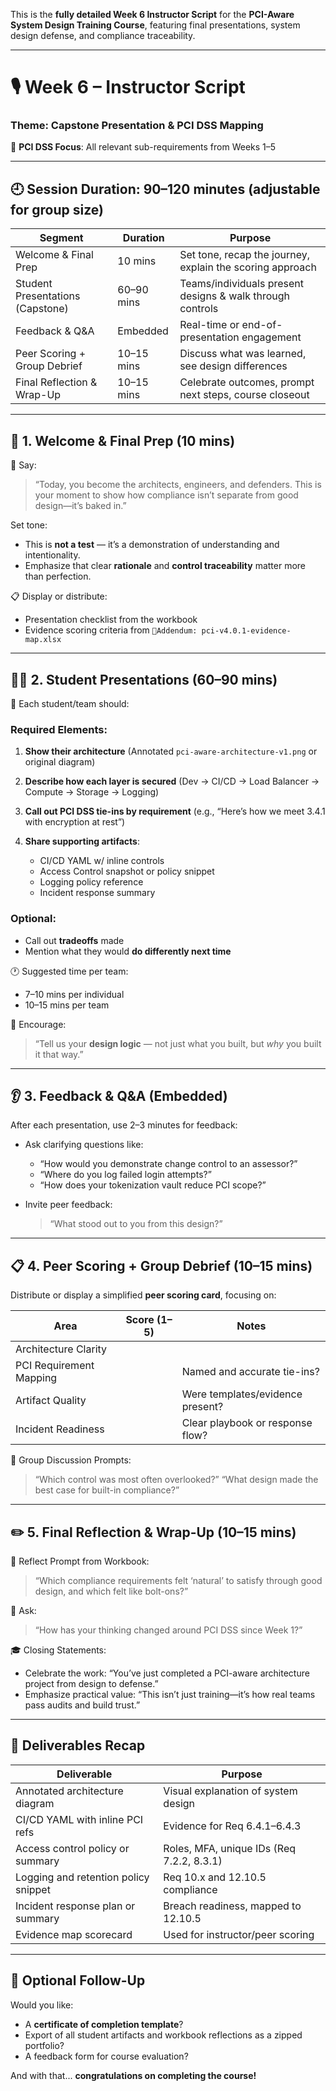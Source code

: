 This is the **fully detailed Week 6 Instructor Script** for the **PCI-Aware System Design Training Course**, featuring final presentations, system design defense, and compliance traceability.

---

# 🎙️ **Week 6 – Instructor Script**

### Theme: Capstone Presentation & PCI DSS Mapping

📌 **PCI DSS Focus**: All relevant sub-requirements from Weeks 1–5

---

## 🕘 **Session Duration**: 90–120 minutes (adjustable for group size)

| Segment                          | Duration   | Purpose                                                   |
| -------------------------------- | ---------- | --------------------------------------------------------- |
| Welcome & Final Prep             | 10 mins    | Set tone, recap the journey, explain the scoring approach |
| Student Presentations (Capstone) | 60–90 mins | Teams/individuals present designs & walk through controls |
| Feedback & Q\&A                  | Embedded   | Real-time or end-of-presentation engagement               |
| Peer Scoring + Group Debrief     | 10–15 mins | Discuss what was learned, see design differences          |
| Final Reflection & Wrap-Up       | 10–15 mins | Celebrate outcomes, prompt next steps, course closeout    |

---

## 🎤 **1. Welcome & Final Prep (10 mins)**

🎤 Say:

> “Today, you become the architects, engineers, and defenders. This is your moment to show how compliance isn’t separate from good design—it’s baked in.”

Set tone:

* This is **not a test** — it’s a demonstration of understanding and intentionality.
* Emphasize that clear **rationale** and **control traceability** matter more than perfection.

📋 Display or distribute:

* Presentation checklist from the workbook
* Evidence scoring criteria from `📁Addendum: pci-v4.0.1-evidence-map.xlsx`

---

## 🧑‍🏫 **2. Student Presentations (60–90 mins)**

🎯 Each student/team should:

### Required Elements:

1. **Show their architecture**
   (Annotated `pci-aware-architecture-v1.png` or original diagram)

2. **Describe how each layer is secured**
   (Dev → CI/CD → Load Balancer → Compute → Storage → Logging)

3. **Call out PCI DSS tie-ins by requirement**
   (e.g., “Here’s how we meet 3.4.1 with encryption at rest”)

4. **Share supporting artifacts**:

   * CI/CD YAML w/ inline controls
   * Access Control snapshot or policy snippet
   * Logging policy reference
   * Incident response summary

### Optional:

* Call out **tradeoffs** made
* Mention what they would **do differently next time**

🕐 Suggested time per team:

* 7–10 mins per individual
* 10–15 mins per team

📢 Encourage:

> “Tell us your **design logic** — not just what you built, but *why* you built it that way.”

---

## 👂 **3. Feedback & Q\&A (Embedded)**

After each presentation, use 2–3 minutes for feedback:

* Ask clarifying questions like:

  * “How would you demonstrate change control to an assessor?”
  * “Where do you log failed login attempts?”
  * “How does your tokenization vault reduce PCI scope?”

* Invite peer feedback:

  > “What stood out to you from this design?”

---

## 📋 **4. Peer Scoring + Group Debrief (10–15 mins)**

Distribute or display a simplified **peer scoring card**, focusing on:

| Area                    | Score (1–5) | Notes                            |
| ----------------------- | ----------- | -------------------------------- |
| Architecture Clarity    |             |                                  |
| PCI Requirement Mapping |             | Named and accurate tie-ins?      |
| Artifact Quality        |             | Were templates/evidence present? |
| Incident Readiness      |             | Clear playbook or response flow? |

🧠 Group Discussion Prompts:

> “Which control was most often overlooked?”
> “What design made the best case for built-in compliance?”

---

## ✏️ **5. Final Reflection & Wrap-Up (10–15 mins)**

📘 Reflect Prompt from Workbook:

> “Which compliance requirements felt ‘natural’ to satisfy through good design, and which felt like bolt-ons?”

📢 Ask:

> “How has your thinking changed around PCI DSS since Week 1?”

🎓 Closing Statements:

* Celebrate the work: “You’ve just completed a PCI-aware architecture project from design to defense.”
* Emphasize practical value: “This isn’t just training—it’s how real teams pass audits and build trust.”

---

## 🧰 Deliverables Recap

| Deliverable                          | Purpose                                   |
| ------------------------------------ | ----------------------------------------- |
| Annotated architecture diagram       | Visual explanation of system design       |
| CI/CD YAML with inline PCI refs      | Evidence for Req 6.4.1–6.4.3              |
| Access control policy or summary     | Roles, MFA, unique IDs (Req 7.2.2, 8.3.1) |
| Logging and retention policy snippet | Req 10.x and 12.10.5 compliance           |
| Incident response plan or summary    | Breach readiness, mapped to 12.10.5       |
| Evidence map scorecard               | Used for instructor/peer scoring          |

---

## 🎯 Optional Follow-Up

Would you like:

* A **certificate of completion template**?
* Export of all student artifacts and workbook reflections as a zipped portfolio?
* A feedback form for course evaluation?

And with that... **congratulations on completing the course!**
